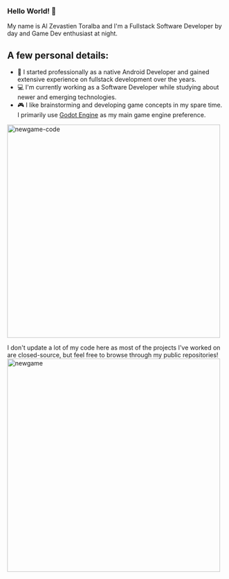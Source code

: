 ### Hello World! 👋

My name is Al Zevastien Toralba and I'm a Fullstack Software Developer by day and Game Dev enthusiast at night.

## A few personal details:
- 📱 I started professionally as a native Android Developer and gained extensive experience on fullstack development over the years.
- 💻 I'm currently working as a Software Developer while studying about newer and emerging technologies.
- 🎮 I like brainstorming and developing game concepts in my spare time. I primarily use [Godot Engine](https://godotengine.org/) as my main game engine preference.
<img width="492" alt="newgame-code" src="https://user-images.githubusercontent.com/49343842/152059462-4f1d0e03-0edf-4793-9569-253d34549f1d.png">

I don't update a lot of my code here as most of the projects I've worked on are closed-source, but feel free to browse through my public repositories!
<br><img width="492" alt="newgame" src="https://image.myanimelist.net/ui/5LYzTBVoS196gvYvw3zjwI6dbw19qysxdOlqR6dNT_w">

<!--
![Top Languages Card](https://github-readme-stats.vercel.app/api/top-langs/?username=altoralba)
![Top Languages Card](https://github-readme-stats.vercel.app/api/top-langs/?username=altoralba&layout=compact)

**altoralba/altoralba** is a ✨ _special_ ✨ repository because its `README.md` (this file) appears on your GitHub profile.

Here are some ideas to get you started:

- 🔭 I’m currently working on ...
- 🌱 I’m currently learning ...
- 👯 I’m looking to collaborate on ...
- 🤔 I’m looking for help with ...
- 💬 Ask me about ...
- 📫 How to reach me: ...
- 😄 Pronouns: ...
- ⚡ Fun fact: ...
-->
